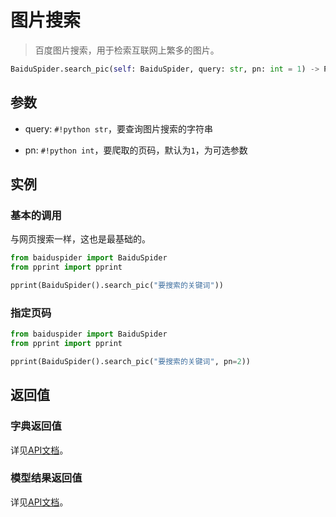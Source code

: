 # 图片搜索

> 百度图片搜索，用于检索互联网上繁多的图片。

```python
BaiduSpider.search_pic(self: BaiduSpider, query: str, pn: int = 1) -> PicResult
```

## 参数

- query: `#!python str`，要查询图片搜索的字符串

- pn: `#!python int`，要爬取的页码，默认为`1`，为可选参数

## 实例

### 基本的调用

与网页搜索一样，这也是最基础的。

```python hl_lines="4"
from baiduspider import BaiduSpider
from pprint import pprint

pprint(BaiduSpider().search_pic("要搜索的关键词"))
```

### 指定页码

```python hl_lines="4"
from baiduspider import BaiduSpider
from pprint import pprint

pprint(BaiduSpider().search_pic("要搜索的关键词", pn=2))
```

## 返回值

### 字典返回值

详见[API文档](/api/baiduspider/__init__.html#baiduspider.__init__.BaiduSpider.search_pic)。

### 模型结果返回值

详见[API文档](/api/baiduspider/models/pic.html)。
